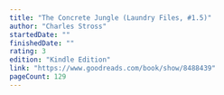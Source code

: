 ```yaml
---
title: "The Concrete Jungle (Laundry Files, #1.5)"
author: "Charles Stross"
startedDate: ""
finishedDate: ""
rating: 3
edition: "Kindle Edition"
link: "https://www.goodreads.com/book/show/8488439"
pageCount: 129
---
```



